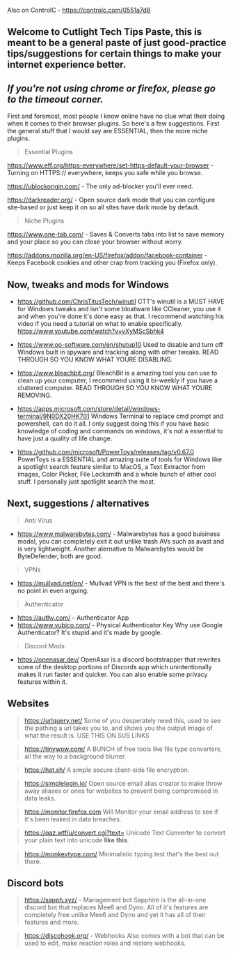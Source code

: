 Also on ControlC - https://controlc.com/0551a7d8
## Welcome to Cutlight Tech Tips Paste, this is meant to be a general paste of just good-practice tips/suggestions for certain things to make your internet experience better.
## _If you're not using chrome or firefox, please go to the timeout corner._

First and foremost, most people I know online have no clue what their doing when it comes to their browser plugins. So here's a few suggestions. First the general stuff that I would say are ESSENTIAL, then the more niche plugins.

> Essential Plugins 

https://www.eff.org/https-everywhere/set-https-default-your-browser - Turning on HTTPS:// everywhere, keeps you safe while you browse.

https://ublockorigin.com/ - The only ad-blocker you'll ever need.

https://darkreader.org/ - Open source dark mode that you can configure site-based or just keep it on so all sites have dark mode by default.

> Niche Plugins 

https://www.one-tab.com/ - Saves & Converts tabs into list to save memory and your place so you can close your browser without worry.

https://addons.mozilla.org/en-US/firefox/addon/facebook-container - Keeps Facebook cookies and other crap from tracking you (Firefox only).

## Now, tweaks and mods for Windows
- https://github.com/ChrisTitusTech/winutil
CTT's winutil is a MUST HAVE for Windows tweaks and isn't some bloatware like CCleaner, you use it and when you're done it's done easy as that. I recommend watching his video if you need a tutorial on what to enable specifically. https://www.youtube.com/watch?v=vXyMScSbhk4

- https://www.oo-software.com/en/shutup10
Used to disable and turn off Windows built in spyware and tracking along with other tweaks. READ THROUGH SO YOU KNOW WHAT YOURE DISABLING.
- https://www.bleachbit.org/
BleachBit is a amazing tool you can use to clean up your computer, I recommend using it bi-weekly if you have a cluttered computer. READ THROUGH SO YOU KNOW WHAT YOURE REMOVING.

- https://apps.microsoft.com/store/detail/windows-terminal/9N0DX20HK701
Windows Terminal to replace cmd prompt and powershell, can do it all. I only suggest doing this if you have basic knowledge of coding and commands on windows, it's not a essential to have just a quality of life change.

- https://github.com/microsoft/PowerToys/releases/tag/v0.67.0
PowerToys is a ESSENTIAL and amazing suite of tools for Windows like a spotlight search feature similar to MacOS, a Text Extractor from images, Color Picker, File Locksmith and a whole bunch of other cool stuff. I personally just spotlight search the most.

## Next, suggestions / alternatives
> Anti Virus
- https://www.malwarebytes.com/ - Malwarebytes has a good buisiness model, you can completely exit it out unlike trash AVs such as avast and is very lightweight. Another alernative to Malwarebytes would be ByteDefender, both are good.
> VPNs
- https://mullvad.net/en/ - Mullvad VPN is the best of the best and there's no point in even arguing. 

> Authenticator
- https://authy.com/ - Authenticator App
- https://www.yubico.com/ - Physical Authenticator Key
Why use Google Authenticator? It's stupid and it's made by google.

> Discord Mods
- https://openasar.dev/
OpenAsar is a discord bootstrapper that rewrites some of the desktop portions of Discords app which unintentionally makes it run faster and quicker. You can also enable some privacy features within it.

## Websites
> https://urlquery.net/
Some of you desperately need this, used to see the pathing a url takes you to, and shows you the output image of what the result is. USE THIS ON SUS LINKS

> https://tinywow.com/
A BUNCH of free tools like file type converters, all the way to a background blurrer.

> https://hat.sh/
A simple secure client-side file encryption.

> https://simplelogin.io/
Open source email alias creator to make throw away aliases or ones for websites to prevent being compromised in data leaks.

> https://monitor.firefox.com
Will Monitor your email address to see if it's been leaked in data breaches.

> https://qaz.wtf/u/convert.cgi?text=
Unicode Text Converter to convert your plain text into unicode 𝐥𝐢𝐤𝐞 𝐭𝐡𝐢𝐬.

> https://monkeytype.com/
Minimalistic typing test that's the best out there.

## Discord bots
> https://sapph.xyz/ - Management bot
Sapphire is the all-in-one discord bot that replaces Mee6 and Dyno. All of it's features are completely free unlike Mee6 and Dyno and yet it has all of their features and more.

> https://discohook.org/ - Webhooks
Also comes with a bot that can be used to edit, make reaction roles and restore webhooks.
